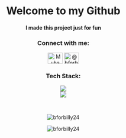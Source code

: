 <h1 align="center">Welcome to my Github</h1>
<h4 align="center">I made this project just for fun</h4>

<h3 align="center">Connect with me:</h3>
<p align="center">
<a href="https://www.linkedin.com/in/halimp/" target="blank">
    <img align="center" src="https://raw.githubusercontent.com/rahuldkjain/github-profile-readme-generator/master/src/images/icons/Social/linked-in-alt.svg" alt="Muhammad Daniel Krisna Halim Putra" height="30" width="40" /></a>
<a href="https://instagram.com/@d_halimp" target="blank">
    <img align="center" src="https://raw.githubusercontent.com/rahuldkjain/github-profile-readme-generator/master/src/images/icons/Social/instagram.svg" alt="@bforbilly24" height="30" width="40" /></a>
</p>


<h3 align="center">Tech Stack:</h3>
<p align="center">
    <a href="https://skillicons.dev">
        <img src="https://skillicons.dev/icons?i=next,react,tailwind,bootstrap,sass,laravel,mysql,git,linux,wordpress" />
        <br />
        <img src="https://skillicons.dev/icons?i=js,ts,css,html,php" />
    </a>
</p>
<br>
<p align="center">
    <img src="https://github-readme-stats.vercel.app/api/top-langs?username=bforbilly24&show_icons=true&locale=en&layout=compact&theme=tokyonight" alt="bforbilly24" /> 
</p>
<p align="center">
    <img src="https://github-readme-streak-stats.herokuapp.com/?user=bforbilly24&theme=tokyonight" alt="bforbilly24" />
</p>
 
